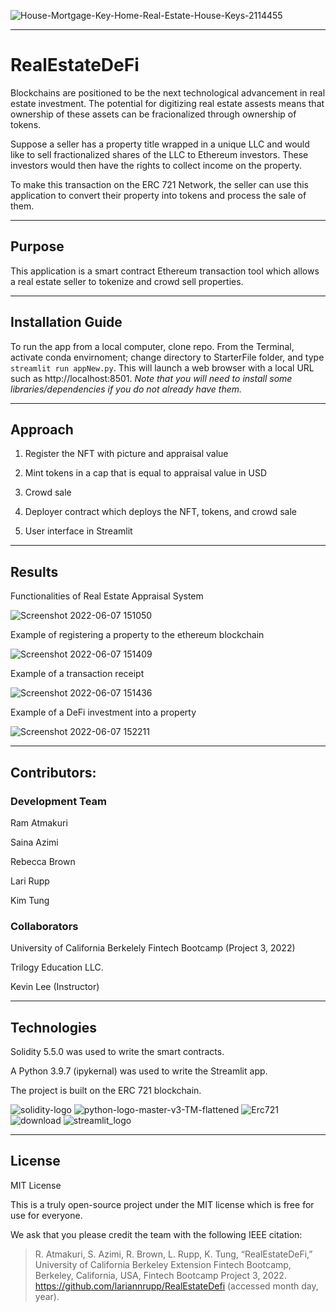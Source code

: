 ![House-Mortgage-Key-Home-Real-Estate-House-Keys-2114455](https://user-images.githubusercontent.com/95719899/172493473-4e93e193-e595-44e1-b5f2-d58b2114c4e3.jpg)

---

# RealEstateDeFi

Blockchains are positioned to be the next technological advancement in real estate investment. The potential for digitizing real estate assests means that ownership of these assets can be fracionalized through ownership of tokens.

Suppose a seller has a property title wrapped in a unique LLC and would like to sell fractionalized shares of the LLC to Ethereum investors. These investors would then have the rights to collect income on the property.

To make this transaction on the ERC 721 Network, the seller can use this application to convert their property into tokens and process the sale of them. 

---

## Purpose

This application is a smart contract Ethereum transaction tool which allows a real estate seller to tokenize and crowd sell properties.
 
 ---
 ## Installation Guide


To run the app from a local computer, clone repo. From the Terminal, activate conda envirnoment; change directory to StarterFile folder,
and type `streamlit run appNew.py`. This will launch a web browser with a local URL such as http://localhost:8501. *Note that you will need to install some libraries/dependencies if you do not already have them.* 

---
## Approach

1. Register the NFT with picture and appraisal value
 
2. Mint tokens in a cap that is equal to appraisal value in USD

3. Crowd sale
 
4. Deployer contract which deploys the NFT, tokens, and crowd sale

5. User interface in Streamlit

---

## Results

Functionalities of Real Estate Appraisal System

![Screenshot 2022-06-07 151050](https://user-images.githubusercontent.com/95719899/172485787-0f96ed58-5ee3-4a0f-aaea-744ef19f13e7.jpg)

Example of registering a property to the ethereum blockchain

![Screenshot 2022-06-07 151409](https://user-images.githubusercontent.com/95719899/172485898-fa8b2d06-9c51-4160-afb6-56bf01c87305.jpg)

Example of a transaction receipt

![Screenshot 2022-06-07 151436](https://user-images.githubusercontent.com/95719899/172485948-7e29ec21-f50f-4334-b10f-60cf26e32e52.jpg)

Example of a DeFi investment into a property

![Screenshot 2022-06-07 152211](https://user-images.githubusercontent.com/95719899/172486206-26620aa7-6e11-4cf4-b3d3-3c342b3472a6.jpg)


---
## Contributors:

### Development Team
Ram Atmakuri

Saina Azimi

Rebecca Brown

Lari Rupp

Kim Tung


### Collaborators

University of California Berkelely Fintech Bootcamp (Project 3, 2022)

Trilogy Education LLC.

Kevin Lee (Instructor)


---

## Technologies

Solidity 5.5.0 was used to write the smart contracts.

A Python 3.9.7 (ipykernal) was used to write the Streamlit app.

The project is built on the ERC 721 blockchain.

![solidity-logo](https://user-images.githubusercontent.com/95719899/171759427-9b6de3c5-4ca4-42a0-bd77-b92a0841688a.jpg)
![python-logo-master-v3-TM-flattened](https://user-images.githubusercontent.com/95719899/171759441-6f147919-7479-42b6-9d78-90afeffdb2de.png)
![Erc721](https://user-images.githubusercontent.com/95719899/171759454-8d416734-2327-481f-8cac-e9612e9fa9a0.png)
![download](https://user-images.githubusercontent.com/95719899/171759468-389548b9-8c10-41e0-b2a3-320fe200b996.png)
![streamlit_logo](https://user-images.githubusercontent.com/95719899/171759480-2a932571-9302-4fb5-8e03-66bba525be1d.png)




---

## License

MIT License

This is a truly open-source project under the MIT license which is free for use for everyone.

We ask that you please credit the team with the following IEEE citation:

> R. Atmakuri, S. Azimi, R. Brown, L. Rupp, K. Tung, “RealEstateDeFi,” University of California Berkeley Extension Fintech Bootcamp, Berkeley, California, USA, Fintech Bootcamp Project 3, 2022. https://github.com/lariannrupp/RealEstateDefi (accessed month day, year).

